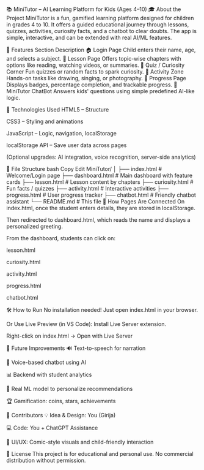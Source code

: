 📚 MiniTutor – AI Learning Platform for Kids (Ages 4–10)
🎓 About the Project
MiniTutor is a fun, gamified learning platform designed for children in grades 4 to 10. It offers a guided educational journey through lessons, quizzes, activities, curiosity facts, and a chatbot to clear doubts. The app is simple, interactive, and can be extended with real AI/ML features.

🚀 Features
Section	Description
🏠 Login Page	Child enters their name, age, and selects a subject.
📘 Lesson Page	Offers topic-wise chapters with options like reading, watching videos, or summaries.
📝 Quiz / Curiosity Corner	Fun quizzes or random facts to spark curiosity.
🎨 Activity Zone	Hands-on tasks like drawing, singing, or photography.
🏅 Progress Page	Displays badges, percentage completion, and trackable progress.
🤖 MiniTutor ChatBot	Answers kids' questions using simple predefined AI-like logic.

🧠 Technologies Used
HTML5 – Structure

CSS3 – Styling and animations

JavaScript – Logic, navigation, localStorage

localStorage API – Save user data across pages

(Optional upgrades: AI integration, voice recognition, server-side analytics)

📁 File Structure
bash
Copy
Edit
MiniTutor/
│
├── index.html             # Welcome/Login page
├── dashboard.html         # Main dashboard with feature cards
├── lesson.html            # Lesson content by chapters
├── curiosity.html         # Fun facts / quizzes
├── activity.html          # Interactive activities
├── progress.html          # User progress tracker
├── chatbot.html           # Friendly chatbot assistant
└── README.md              # This file
🧩 How Pages Are Connected
On index.html, once the student enters details, they are stored in localStorage.

Then redirected to dashboard.html, which reads the name and displays a personalized greeting.

From the dashboard, students can click on:

lesson.html

curiosity.html

activity.html

progress.html

chatbot.html

🛠️ How to Run
No installation needed! Just open index.html in your browser.

Or Use Live Preview (in VS Code):
Install Live Server extension.

Right-click on index.html → Open with Live Server

📌 Future Improvements
🔊 Text-to-speech for narration

🎤 Voice-based chatbot using AI

📊 Backend with student analytics

🧠 Real ML model to personalize recommendations

🏆 Gamification: coins, stars, achievements

🤝 Contributors
💡 Idea & Design: You (Girija)

💻 Code: You + ChatGPT Assistance

🎨 UI/UX: Comic-style visuals and child-friendly interaction

💬 License
This project is for educational and personal use. No commercial distribution without permission.
